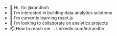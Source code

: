 - 👋 Hi, I’m @randhirh
- 👀 I’m interested in building data analytics solutions
- 🌱 I’m currently learning react.js
- 💞️ I’m looking to collaborate on analytics projects 
- 📫 How to reach me ... LinkedIn.com/in/randhir

<!---
randhirh/randhirh is a ✨ special ✨ repository because its `README.md` (this file) appears on your GitHub profile.
You can click the Preview link to take a look at your changes.
--->
